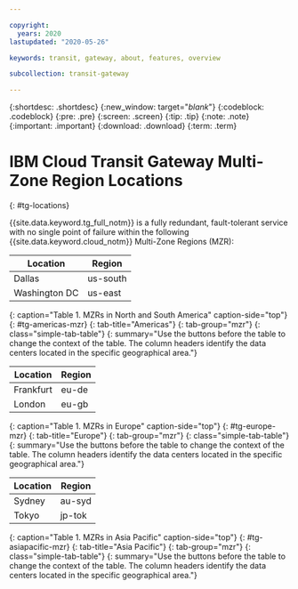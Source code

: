 ```yaml
---

copyright:
  years: 2020
lastupdated: "2020-05-26"

keywords: transit, gateway, about, features, overview

subcollection: transit-gateway

---
```


{:shortdesc: .shortdesc}
{:new_window: target="_blank_"}
{:codeblock: .codeblock}
{:pre: .pre}
{:screen: .screen}
{:tip: .tip}
{:note: .note}
{:important: .important}
{:download: .download}
{:term: .term}

# IBM Cloud Transit Gateway Multi-Zone Region Locations
{: #tg-locations}

{{site.data.keyword.tg_full_notm}} is a fully redundant, fault-tolerant service with no single point of failure within the following {{site.data.keyword.cloud_notm}} Multi-Zone Regions (MZR):

| Location | Region |
|-----------|----------|
| Dallas | us-south |
| Washington DC | us-east |
{: caption="Table 1. MZRs in North and South America" caption-side="top"}
{: #tg-americas-mzr}
{: tab-title="Americas"}
{: tab-group="mzr"}
{: class="simple-tab-table"}
{: summary="Use the buttons before the table to change the context of the table. The column headers identify the data centers located in the specific geographical area."}

| Location      | Region   |
|-----------|----------|
| Frankfurt     | eu-de    |
| London        | eu-gb    |
{: caption="Table 1. MZRs in Europe" caption-side="top"}
{: #tg-europe-mzr}
{: tab-title="Europe"}
{: tab-group="mzr"}
{: class="simple-tab-table"}
{: summary="Use the buttons before the table to change the context of the table. The column headers identify the data centers located in the specific geographical area."}

| Location      | Region   |
|-----------|----------|
| Sydney        | au-syd   |
| Tokyo         | jp-tok   |
{: caption="Table 1. MZRs in Asia Pacific" caption-side="top"}
{: #tg-asiapacific-mzr}
{: tab-title="Asia Pacific"}
{: tab-group="mzr"}
{: class="simple-tab-table"}
{: summary="Use the buttons before the table to change the context of the table. The column headers identify the data centers located in the specific geographical area."}
